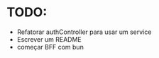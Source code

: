 # TODO:

- Refatorar authController para usar um service
- Escrever um README
- começar BFF com bun

